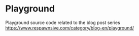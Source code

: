 # Playground

Playground source code related to the blog post series https://www.respawnsive.com/category/blog-en/playground/
